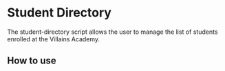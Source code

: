 # Student Directory #

The student-directory script allows the user to manage the list of students enrolled at the Villains Academy.


## How to use ##
